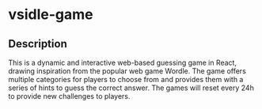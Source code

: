 <h1>vsidle-game</h1>
<h2>Description</h2>
<p>This is a dynamic and interactive web-based guessing game in React, drawing inspiration from the popular web game Wordle. The game offers multiple categories for players to choose from and provides them with a series of hints to guess the correct answer. The games will reset every 24h to provide new challenges to players.</p>
